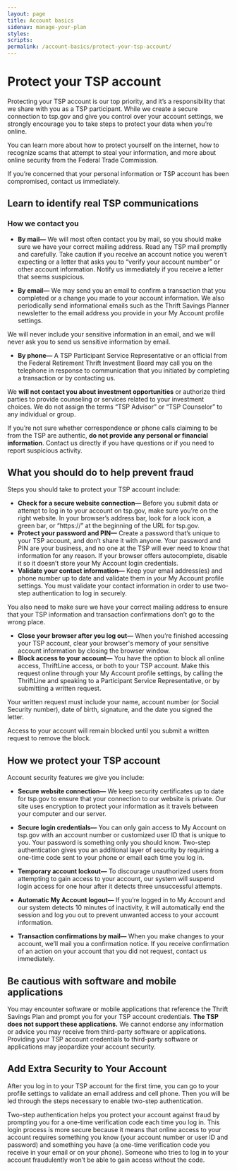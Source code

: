 ```yaml
---
layout: page
title: Account basics
sidenav: manage-your-plan
styles:
scripts:
permalink: /account-basics/protect-your-tsp-account/
---
```



# Protect your TSP account
Protecting your TSP account is our top priority, and it’s a responsibility that we share with you as a TSP participant. While we create a secure connection to tsp.gov and give you control over your account settings, we strongly encourage you to take steps to protect your data when you’re online.

You can learn more about how to protect yourself on the internet, how to recognize scams that attempt to steal your information, and more about online security from the Federal Trade Commission.

If you’re concerned that your personal information or TSP account has been compromised, contact us immediately.


## Learn to identify real TSP communications
### How we contact you

+ **By mail—** We will most often contact you by mail, so you should make sure we have your correct mailing address. Read any TSP mail promptly and carefully. Take caution if you receive an account notice you weren’t expecting or a letter that asks you to “verify your account number” or other account information. Notify us immediately if you receive a letter that seems suspicious.

+ **By email—** We may send you an email to confirm a transaction that you completed or a change you made to your account information. We also periodically send informational emails such as the Thrift Savings Planner newsletter to the email address you provide in your My Account profile settings.

We will never include your sensitive information in an email, and we will never ask you to send us sensitive information by email.

+ **By phone—** A TSP Participant Service Representative or an official from the Federal Retirement Thrift Investment Board may call you on the telephone in response to communication that you initiated by completing a transaction or by contacting us.

We **will not contact you about investment opportunities** or authorize third parties to provide counseling or services related to your investment choices. We do not assign the terms “TSP Advisor” or “TSP Counselor” to any individual or group.

If you’re not sure whether correspondence or phone calls claiming to be from the TSP are authentic, **do not provide any personal or financial information**. Contact us directly if you have questions or if you need to report suspicious activity.

## What you should do to help prevent fraud
Steps you should take to protect your TSP account include:
+ **Check for a secure website connection—** Before you submit data or attempt to log in to your account on tsp.gov, make sure you’re on the right website. In your browser’s address bar, look for a lock icon, a green bar, or “https://” at the beginning of the URL for tsp.gov.
+ **Protect your password and PIN—** Create a password that’s unique to your TSP account, and don’t share it with anyone. Your password and PIN are your business, and no one at the TSP will ever need to know that information for any reason. If your browser offers autocomplete, disable it so it doesn’t store your My Account login credentials.
+ **Validate your contact information—** Keep your email address(es) and phone number up to date and validate them in your My Account profile settings. You must validate your contact information in order to use two-step authentication to log in securely.

 You also need to make sure we have your correct mailing address to ensure that your TSP information and transaction confirmations don’t go to the wrong place.
+ **Close your browser after you log out—** When you’re finished accessing your TSP account, clear your browser's memory of your sensitive account information by closing the browser window.
+ **Block access to your account—** You have the option to block all online access, ThriftLine access, or both to your TSP account. Make this request online through your My Account profile settings, by calling the ThriftLine and speaking to a Participant Service Representative, or by submitting a written request.

Your written request must include your name, account number (or Social Security number), date of birth, signature, and the date you signed the letter.

Access to your account will remain blocked until you submit a written request to remove the block.


## How we protect your TSP account
Account security features we give you include:
+ **Secure website connection—** We keep security certificates up to date for tsp.gov to ensure that your connection to our website is private. Our site uses encryption to protect your information as it travels between your computer and our server.  

+ **Secure login credentials—** You can only gain access to My Account on tsp.gov with an account number or customized user ID that is unique to you. Your password is something only you should know. Two-step authentication gives you an additional layer of security by requiring a one-time code sent to your phone or email each time you log in.

+ **Temporary account lockout—** To discourage unauthorized users from attempting to gain access to your account, our system will suspend login access for one hour after it detects three unsuccessful attempts.

+ **Automatic My Account logout—** If you’re logged in to My Account and our system detects 10 minutes of inactivity, it will automatically end the session and log you out to prevent unwanted access to your account information.

+ **Transaction confirmations by mail—** When you make changes to your account, we’ll mail you a confirmation notice. If you receive confirmation of an action on your account that you did not request, contact us immediately.

## Be cautious with software and mobile applications

You may encounter software or mobile applications that reference the Thrift Savings Plan and prompt you for your TSP account credentials. **The TSP does not support these applications.** We cannot endorse any information or advice you may receive from third-party software or applications. Providing your TSP account credentials to third-party software or applications may jeopardize your account security.

## Add Extra Security to Your Account
After you log in to your TSP account for the first time, you can go to your profile settings to validate an email address and cell phone. Then you will be led through the steps necessary to enable two-step authentication.

Two-step authentication helps you protect your account against fraud by prompting you for a one-time verification code each time you log in. This login process is more secure because it means that online access to your account requires something you know (your account number or user ID and password) and something you have (a one-time verification code you receive in your email or on your phone). Someone who tries to log in to your account fraudulently won’t be able to gain access without the code.
